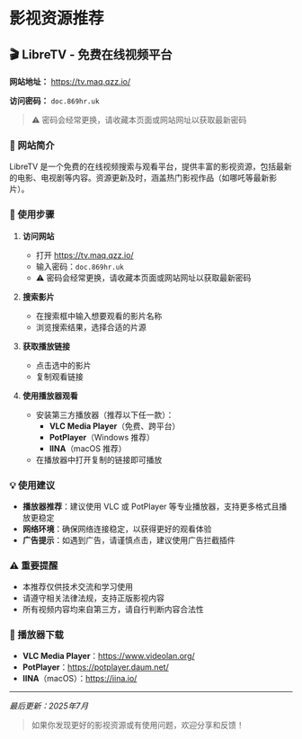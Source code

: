 # 影视资源推荐

## 🎬 LibreTV - 免费在线视频平台

**网站地址：** https://tv.maq.qzz.io/

**访问密码：** `doc.869hr.uk`  
> ⚠️ 密码会经常更换，请收藏本页面或网站网址以获取最新密码

### 📖 网站简介

LibreTV 是一个免费的在线视频搜索与观看平台，提供丰富的影视资源，包括最新的电影、电视剧等内容。资源更新及时，涵盖热门影视作品（如哪吒等最新影片）。

### 🔧 使用步骤

1. **访问网站**
   - 打开 https://tv.maq.qzz.io/
   - 输入密码：`doc.869hr.uk`
   - ⚠️ 密码会经常更换，请收藏本页面或网站网址以获取最新密码

2. **搜索影片**
   - 在搜索框中输入想要观看的影片名称
   - 浏览搜索结果，选择合适的片源

3. **获取播放链接**
   - 点击选中的影片
   - 复制观看链接

4. **使用播放器观看**
   - 安装第三方播放器（推荐以下任一款）：
     - **VLC Media Player**（免费、跨平台）
     - **PotPlayer**（Windows 推荐）
     - **IINA**（macOS 推荐）
   - 在播放器中打开复制的链接即可播放

### 💡 使用建议

- **播放器推荐**：建议使用 VLC 或 PotPlayer 等专业播放器，支持更多格式且播放更稳定
- **网络环境**：确保网络连接稳定，以获得更好的观看体验
- **广告提示**：如遇到广告，请谨慎点击，建议使用广告拦截插件

### ⚠️ 重要提醒

- 本推荐仅供技术交流和学习使用
- 请遵守相关法律法规，支持正版影视内容
- 所有视频内容均来自第三方，请自行判断内容合法性

### 📱 播放器下载

- **VLC Media Player**：https://www.videolan.org/
- **PotPlayer**：https://potplayer.daum.net/
- **IINA**（macOS）：https://iina.io/

---

*最后更新：2025年7月*

> 如果你发现更好的影视资源或有使用问题，欢迎分享和反馈！
